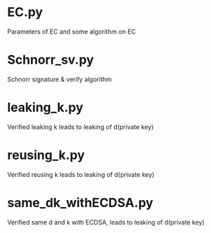 # EC.py

Parameters of EC and some algorithm on EC

# Schnorr_sv.py

Schnorr signature & verify algorithm




# leaking_k.py

Verified leaking k leads to leaking of d(private key)

# reusing_k.py

Verified reusing k leads to leaking of d(private key)

# same_dk_withECDSA.py

Verified same d and k with ECDSA, leads to leaking of d(private key)

